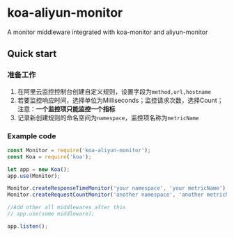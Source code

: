 # koa-aliyun-monitor
A monitor middleware integrated with koa-monitor and aliyun-monitor

## Quick start
### 准备工作
1. 在阿里云监控控制台创建自定义规则，设置字段为`method,url,hostname`
2. 若要监控响应时间，选择单位为Milliseconds；监控请求次数，选择Count；注意：**一个监控项只能监控一个指标**
3. 记录新创建规则的命名空间为`namespace`，监控项名称为`metricName`

### Example code
```javascript
const Monitor = require('koa-aliyun-monitor');
const Koa = require('koa');

let app = new Koa();
app.use(Monitor);

Monitor.createResponseTimeMonitor('your namespace', 'your metricName');
Monitor.createRequestCountMonitor('another namespace', 'another metricName');

//Add other all middlewares after this
// app.use(some middleware);

app.listen();
```
